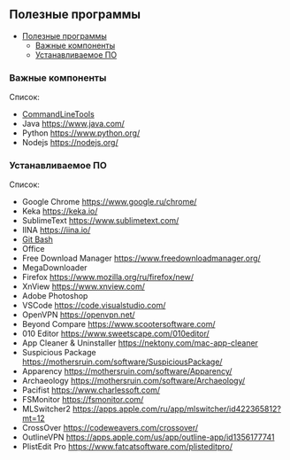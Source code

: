## Полезные программы

- [Полезные программы](#полезные-программы)
  - [Важные компоненты](#важные-компоненты)
  - [Устанавливаемое ПО](#устанавливаемое-по)


### Важные компоненты

Список:

* [CommandLineTools](./shells.md)
* Java https://www.java.com/
* Python https://www.python.org/
* Nodejs https://nodejs.org/

### Устанавливаемое ПО

Список:

* Google Chrome https://www.google.ru/chrome/
* Keka https://keka.io/
* SublimeText https://www.sublimetext.com/
* IINA https://iina.io/
* [Git Bash](./shells.md)
* Office
* Free Download Manager https://www.freedownloadmanager.org/
* MegaDownloader
* Firefox https://www.mozilla.org/ru/firefox/new/
* XnView https://www.xnview.com/
* Adobe Photoshop
* VSCode https://code.visualstudio.com/
* OpenVPN https://openvpn.net/
* Beyond Compare https://www.scootersoftware.com/
* 010 Editor https://www.sweetscape.com/010editor/
* App Cleaner & Uninstaller https://nektony.com/mac-app-cleaner
* Suspicious Package https://mothersruin.com/software/SuspiciousPackage/
* Apparency https://mothersruin.com/software/Apparency/
* Archaeology https://mothersruin.com/software/Archaeology/
* Pacifist https://www.charlessoft.com/
* FSMonitor https://fsmonitor.com/
* MLSwitcher2 https://apps.apple.com/ru/app/mlswitcher/id422365812?mt=12
* CrossOver https://codeweavers.com/crossover/
* OutlineVPN https://apps.apple.com/us/app/outline-app/id1356177741
* PlistEdit Pro https://www.fatcatsoftware.com/plisteditpro/
